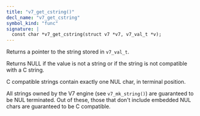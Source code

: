 ```yaml
---
title: "v7_get_cstring()"
decl_name: "v7_get_cstring"
symbol_kind: "func"
signature: |
  const char *v7_get_cstring(struct v7 *v7, v7_val_t *v);
---
```


Returns a pointer to the string stored in `v7_val_t`.

Returns NULL if the value is not a string or if the string is not compatible
with a C string.

C compatible strings contain exactly one NUL char, in terminal position.

All strings owned by the V7 engine (see `v7_mk_string()`) are guaranteed to
be NUL terminated. Out of these, those that don't include embedded NUL chars
are guaranteed to be C compatible. 

